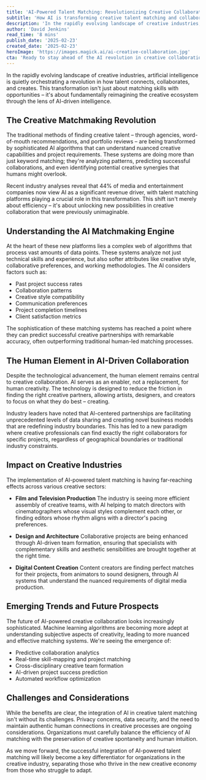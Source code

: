 ```yaml
---
title: 'AI-Powered Talent Matching: Revolutionizing Creative Collaboration in the Digital Age'
subtitle: 'How AI is transforming creative talent matching and collaboration'
description: 'In the rapidly evolving landscape of creative industries, artificial intelligence is quietly orchestrating a revolution in how talent connects, collaborates, and creates. Discover how AI is reimagining the creative ecosystem, unlocking new possibilities in film, design, and digital content creation.'
author: 'David Jenkins'
read_time: '8 mins'
publish_date: '2025-02-23'
created_date: '2025-02-23'
heroImage: 'https://images.magick.ai/ai-creative-collaboration.jpg'
cta: 'Ready to stay ahead of the AI revolution in creative collaboration? Follow us on LinkedIn for the latest insights and updates on how AI is transforming the creative industry landscape.'
---
```


In the rapidly evolving landscape of creative industries, artificial intelligence is quietly orchestrating a revolution in how talent connects, collaborates, and creates. This transformation isn't just about matching skills with opportunities – it's about fundamentally reimagining the creative ecosystem through the lens of AI-driven intelligence.

## The Creative Matchmaking Revolution

The traditional methods of finding creative talent – through agencies, word-of-mouth recommendations, and portfolio reviews – are being transformed by sophisticated AI algorithms that can understand nuanced creative capabilities and project requirements. These systems are doing more than just keyword matching; they're analyzing patterns, predicting successful collaborations, and even identifying potential creative synergies that humans might overlook.

Recent industry analyses reveal that 44% of media and entertainment companies now view AI as a significant revenue driver, with talent matching platforms playing a crucial role in this transformation. This shift isn't merely about efficiency – it's about unlocking new possibilities in creative collaboration that were previously unimaginable.

## Understanding the AI Matchmaking Engine

At the heart of these new platforms lies a complex web of algorithms that process vast amounts of data points. These systems analyze not just technical skills and experience, but also softer attributes like creative style, collaborative preferences, and working methodologies. The AI considers factors such as:

- Past project success rates
- Collaboration patterns
- Creative style compatibility
- Communication preferences
- Project completion timelines
- Client satisfaction metrics

The sophistication of these matching systems has reached a point where they can predict successful creative partnerships with remarkable accuracy, often outperforming traditional human-led matching processes.

## The Human Element in AI-Driven Collaboration

Despite the technological advancement, the human element remains central to creative collaboration. AI serves as an enabler, not a replacement, for human creativity. The technology is designed to reduce the friction in finding the right creative partners, allowing artists, designers, and creators to focus on what they do best – creating.

Industry leaders have noted that AI-centered partnerships are facilitating unprecedented levels of data sharing and creating novel business models that are redefining industry boundaries. This has led to a new paradigm where creative professionals can find exactly the right collaborators for specific projects, regardless of geographical boundaries or traditional industry constraints.

## Impact on Creative Industries

The implementation of AI-powered talent matching is having far-reaching effects across various creative sectors:

- **Film and Television Production**
  The industry is seeing more efficient assembly of creative teams, with AI helping to match directors with cinematographers whose visual styles complement each other, or finding editors whose rhythm aligns with a director's pacing preferences.

- **Design and Architecture**
  Collaborative projects are being enhanced through AI-driven team formation, ensuring that specialists with complementary skills and aesthetic sensibilities are brought together at the right time.

- **Digital Content Creation**
  Content creators are finding perfect matches for their projects, from animators to sound designers, through AI systems that understand the nuanced requirements of digital media production.

## Emerging Trends and Future Prospects

The future of AI-powered creative collaboration looks increasingly sophisticated. Machine learning algorithms are becoming more adept at understanding subjective aspects of creativity, leading to more nuanced and effective matching systems. We're seeing the emergence of:

- Predictive collaboration analytics
- Real-time skill-mapping and project matching
- Cross-disciplinary creative team formation
- AI-driven project success prediction
- Automated workflow optimization

## Challenges and Considerations

While the benefits are clear, the integration of AI in creative talent matching isn't without its challenges. Privacy concerns, data security, and the need to maintain authentic human connections in creative processes are ongoing considerations. Organizations must carefully balance the efficiency of AI matching with the preservation of creative spontaneity and human intuition.

As we move forward, the successful integration of AI-powered talent matching will likely become a key differentiator for organizations in the creative industry, separating those who thrive in the new creative economy from those who struggle to adapt.